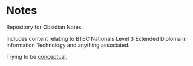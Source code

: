 # Notes

Repository for Obsidian Notes.

Includes content relating to BTEC Nationals Level 3 Extended Diploma in Information Technology and anything associated.

Trying to be [conceptual](https://youtu.be/MYJsGksojms). 